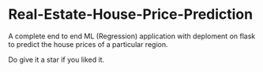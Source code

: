# Real-Estate-House-Price-Prediction
A complete end to end ML (Regression) application with deploment on flask to predict the house prices of a particular region.

Do give it a star if you liked it.
